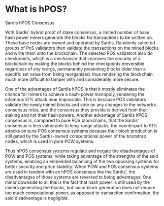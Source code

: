# What is hPOS?

Sardis hPOS Consensus


With Sardis’ hybrid proof of stake consensus, a limited number of base hash power miners generate the blocks for transactions to be written on. These base nodes are owned and operated by Sardis. Randomly selected groups of PoS validators then validate the transactions on the mined blocks and write them onto the blockchain. The selected POS validators also do checkpoints, which is a mechanism that improves the security of a blockchain by making the blocks behind the checkpoints irreversible regardless of any reorgs, permanently preventing blocks older than a specific set value from being reorganized, thus rendering the blockchain much more difficult to tamper with and considerably more secure.

One of the advantages of Sardis hPOS is that it mostly eliminates the chance for miners to achieve a hash-power monopoly, rendering the infamous 51% attack near impossible. This is because POS validators validate the newly mined blocks and vote on any changes to the network’s consensus roles, and the consensus they provide is derived from their staking and not their hash powers. Another advantage of Sardis hPOS consensus is, compared to pure POS blockchains, that the Sardis’ consensus is less vulnerable to long-range attacks, the counterpart to 51% attacks on pure POS consensus systems because their block production is still gated by the Sardis-owned computational power of the bootstrap nodes, which is used in pure POW systems.


Thus hPOS consensus systems regulate and negate the disadvantages of POW and POS systems, while taking advantage of the strengths of the said systems, enabling an embedded balancing of the two opposing systems for better security and price stability. When POW and POS consensus systems are used in tandem with an hPOS consensus like the Sardis’, the disadvantages of those systems are reversed to being advantages. One minor downside to all this is the fact that hash power is still used by the miners generating the blocks, but since block generation does not require too much computational power, as opposed to transaction confirmation, the said disadvantage is negligible.





